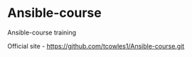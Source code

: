 # Ansible-course
Ansible-course training

Official site - https://github.com/tcowles1/Ansible-course.git
